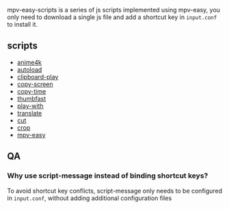 mpv-easy-scripts is a series of js scripts implemented using mpv-easy, you only need to download a single js file and add a shortcut key in `input.conf` to install it.

## scripts

- [anime4k](../../mpv-anime4k/readme.md)
- [autoload](../../mpv-autoload/readme.md)
- [clipboard-play](../../mpv-clipboard-play/readme.md)
- [copy-screen](../../mpv-copy-screen/readme.md)
- [copy-time](../../mpv-copy-time/readme.md)
- [thumbfast](../../mpv-thumbfast/readme.md)
- [play-with](../../mpv-play-with/readme.md)
- [translate](../../mpv-translate/readme.md)
- [cut](../../mpv-cut/readme.md)
- [crop](../../mpv-crop/readme.md)
- [mpv-easy](../../mpv-easy-react/readme.md)


## QA

### Why use script-message instead of binding shortcut keys?

To avoid shortcut key conflicts, script-message only needs to be configured in `input.conf`, without adding additional configuration files